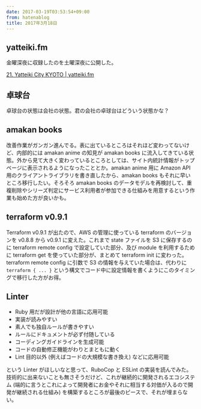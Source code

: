 ```yaml
---
date: 2017-03-19T03:53:54+09:00
from: hatenablog
title: 2017年3月18日
---
```

## yatteiki.fm

金曜深夜に収録したのを土曜深夜に公開した。

[21. Yatteiki City KYOTO | yatteiki.fm](https://yatteiki.fm/episode/21)

## 卓球台

卓球台の状態は会社の状態。君の会社の卓球台はどういう状態かな？

## amakan books

改善作業がガンガン進んでる。表に出ているところはそれほど変わってないけど、内部的には amakan anime の知見が amakan books に流入してきている状態。外から見て大きく変わっているところとしては、サイト内統計情報がトップページに表示されるようになったこととか。amakan anime 用に Amazon API 用のクライアントライブラリを書き直したから、amakan books もそれに早いところ移行したい。そろそろ amakan books のデータモデルを再検討して、重複削除やシリーズ判定にサービス利用者が参加できる仕組みを用意するという作業も始めた方が良いかも。

## terraform v0.9.1

Terraform v0.9.1 が出たので、AWS の管理に使っている terraform のバージョンを v0.8.8 から v0.9.1 に変えた。これまで state ファイルを S3 に保存するのに terraform remote config で設定していた部分、及び module を利用するために terraform get を使っていた部分が、まとめて terraform init に変わった。terraform remote config に引数で S3 の情報を与えていた場合は、代わりに `terraform { ... }` という構文でコード中に設定情報を書くようにこのタイミングで移行した方がお得。

## Linter

- Ruby 用だが設計が他の言語に応用可能
- 実装が読みやすい
- 素人でも独自ルールが書きやすい
- ルールにドキュメントが必ず付随している
- コーディングガイドラインを生成可能
- コードの自動修正機能がわりとまともに動く
- Lint 目的以外 (例えばコードの大規模な書き換え) などに応用可能

という Linter がほしいなと思って、RuboCop と ESLint の実装を読んでみた。技術的に出来ないことも無さそうだけど、これが継続的に開発されるエコシステム (端的に言うとこれによって開発者にお金やそれに相当する対価が入るので開発が継続される仕組み) を構築するところが最後のピースで、それが埋まらない。

